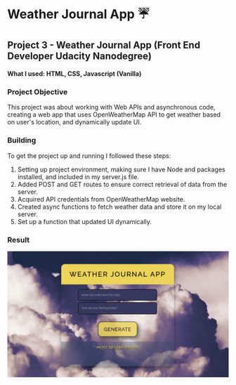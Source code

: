 # Weather Journal App :umbrella:

## Project 3 - Weather Journal App (Front End Developer Udacity Nanodegree)
#### What I used: HTML, CSS, Javascript (Vanilla)


### Project Objective

This project was about working with Web APIs and asynchronous code, creating a web app that uses OpenWeatherMap API to get weather based on user's location, and dynamically update UI.

### Building
To get the project up and running I followed these steps:

1. Setting up project environment, making sure I have Node and packages installed, and included in my server.js file.
1. Added POST and GET routes to ensure correct retrieval of data from the server.
1. Acquired API credentials from OpenWeatherMap website.
1. Created async functions to fetch weather data and store it on my local server.
1. Set up a function that updated UI dynamically.


### Result
![About Page](https://github.com/tem-nik/Project-Previews/blob/master/Weather-Journal-App-About.png)
